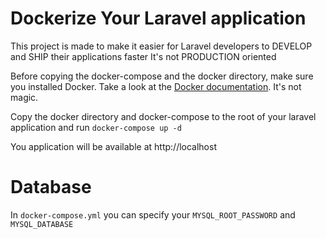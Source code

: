 # Dockerize Your Laravel application
This project is made to make it easier for Laravel developers to DEVELOP and SHIP their applications faster
It's not PRODUCTION oriented


Before copying the docker-compose and the docker directory, make sure you installed Docker.
Take a look at the [Docker documentation](https://docs.docker.com/install/). It's not magic.


Copy the docker directory and docker-compose to the root of your laravel application and run `docker-compose up -d`

You application will be available at http://localhost

# Database
In `docker-compose.yml` you can specify your `MYSQL_ROOT_PASSWORD` and `MYSQL_DATABASE`

